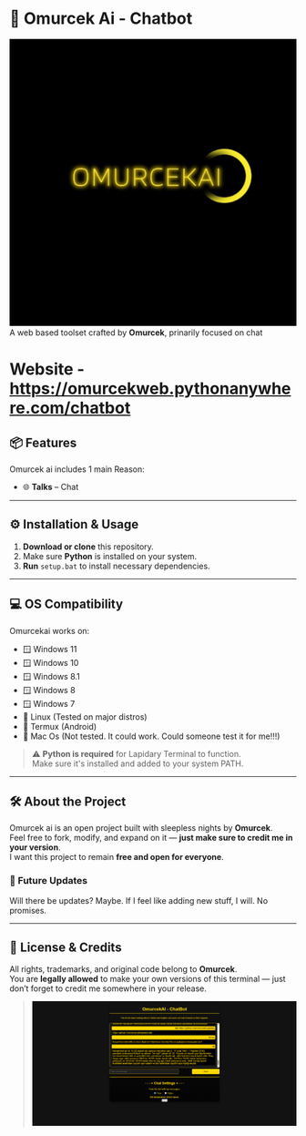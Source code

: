 # 🧠 Omurcek Ai - Chatbot
![Omurcek Ai Logo](https://github.com/omurcek/Omurcekai/blob/main/0915%20(1)-Cover.jpg)
  A web based toolset crafted by **Omurcek**, prinarily focused on chat

# Website - https://omurcekweb.pythonanywhere.com/chatbot
 
 ## 📦 Features

Omurcek ai includes 1 main Reason:

- 🌐 **Talks** – Chat

---

## ⚙️ Installation & Usage

1. **Download or clone** this repository.
2. Make sure **Python** is installed on your system.
3. **Run** `setup.bat` to install necessary dependencies.

---

## 💻 OS Compatibility

Omurcekai works on:

- 🪟 Windows 11  
- 🪟 Windows 10  
- 🪟 Windows 8.1  
- 🪟 Windows 8  
- 🪟 Windows 7  
- 🐧 Linux (Tested on major distros)
- 📱 Termux (Android)
- 🍎 Mac Os (Not tested. It could work. Could someone test it for me!!!)

> ⚠️ **Python is required** for Lapidary Terminal to function.  
Make sure it's installed and added to your system PATH.

---

## 🛠️ About the Project

Omurcek ai is an open project built with sleepless nights by **Omurcek**.  
Feel free to fork, modify, and expand on it — **just make sure to credit me in your version**.  
I want this project to remain **free and open for everyone**.

### 🔄 Future Updates

Will there be updates? Maybe. If I feel like adding new stuff, I will. No promises.

---

## 📜 License & Credits

All rights, trademarks, and original code belong to **Omurcek**.  
You are **legally allowed** to make your own versions of this terminal — just don’t forget to credit me somewhere in your release.

> ![Omurcek Aİ Website Menu](https://github.com/omurcek/Omurcekai/blob/main/F70DA709-C480-4A6D-A437-638FEB955895.png)
